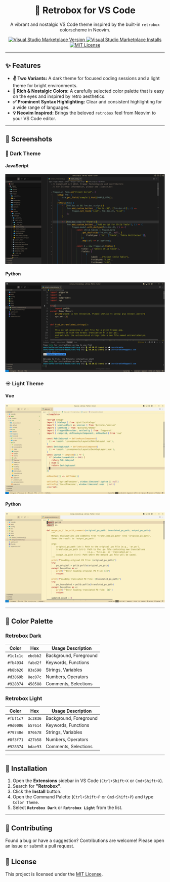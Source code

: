 <h1 align="center">🎨 Retrobox for VS Code</h1>

<p align="center">A vibrant and nostalgic VS Code theme inspired by the built-in <code>retrobox</code> colorscheme in Neovim.</p>

<p align="center">
  <a href="https://marketplace.visualstudio.com/items?itemName=ibrahim317.retrobox-theme">
    <img src="https://img.shields.io/visual-studio-marketplace/v/ibrahim317.retrobox-theme?style=for-the-badge&label=VS%20Marketplace&color=83a598" alt="Visual Studio Marketplace Version" />
  </a>
  <a href="https://marketplace.visualstudio.com/items?itemName=ibrahim317.retrobox-theme">
    <img src="https://img.shields.io/visual-studio-marketplace/i/ibrahim317.retrobox-theme?style=for-the-badge&color=d3869b" alt="Visual Studio Marketplace Installs" />
  </a>
  <a href="./LICENSE">
    <img src="https://img.shields.io/github/license/ibrahim317/vscode-retrobox-theme?style=for-the-badge&color=fabd2f" alt="MIT License" />
  </a>
</p>

---

## ✨ Features

-   **✌️ Two Variants:** A dark theme for focused coding sessions and a light theme for bright environments.
-   **🎨 Rich & Nostalgic Colors:** A carefully selected color palette that is easy on the eyes and inspired by retro aesthetics.
-   **✅ Prominent Syntax Highlighting:** Clear and consistent highlighting for a wide range of languages.
-   **💡 Neovim Inspired:** Brings the beloved `retrobox` feel from Neovim to your VS Code editor.

---

## 📸 Screenshots

### 🌙 Dark Theme

#### JavaScript
![JS Dark](https://raw.githubusercontent.com/ibrahim317/vscode-retrobox-theme/main/screenshots/dark/js.png)

#### Python
![Python Dark](https://raw.githubusercontent.com/ibrahim317/vscode-retrobox-theme/main/screenshots/dark/python.png)

### ☀️ Light Theme

#### Vue
![Vue Light](https://raw.githubusercontent.com/ibrahim317/vscode-retrobox-theme/main/screenshots/light/vue.png)

#### Python
![Python Light](https://raw.githubusercontent.com/ibrahim317/vscode-retrobox-theme/main/screenshots/light/python.png)

---

## 🎨 Color Palette

### Retrobox Dark

| Color   | Hex       | Usage Description      |
| ------- | --------- | ---------------------- |
| `#1c1c1c` | `ebdbb2`  | Background, Foreground |
| `#fb4934` | `fabd2f`  | Keywords, Functions    |
| `#b8bb26` | `83a598`  | Strings, Variables     |
| `#d3869b` | `8ec07c`  | Numbers, Operators     |
| `#928374` | `458588`  | Comments, Selections   |

### Retrobox Light

| Color   | Hex       | Usage Description      |
| ------- | --------- | ---------------------- |
| `#fbf1c7` | `3c3836`  | Background, Foreground |
| `#9d0006` | `b57614`  | Keywords, Functions    |
| `#79740e` | `076678`  | Strings, Variables     |
| `#8f3f71` | `427b58`  | Numbers, Operators     |
| `#928374` | `bdae93`  | Comments, Selections   |

---

## 🚀 Installation

1.  Open the **Extensions** sidebar in VS Code (`Ctrl+Shift+X` or `Cmd+Shift+X`).
2.  Search for **"Retrobox"**.
3.  Click the **Install** button.
4.  Open the Command Palette (`Ctrl+Shift+P` or `Cmd+Shift+P`) and type `Color Theme`.
5.  Select **`Retrobox Dark`** or **`Retrobox Light`** from the list.

---

## 💖 Contributing

Found a bug or have a suggestion? Contributions are welcome! Please open an issue or submit a pull request.

## 📜 License

This project is licensed under the [MIT License](./LICENSE).

